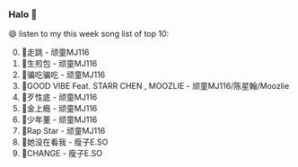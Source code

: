 

### Halo 👋

😄 listen to my this week song list of top 10:

0. 🌈走跳 - 顽童MJ116
1. 🌈生煎包 - 顽童MJ116
2. 🌈骗吃骗吃 - 顽童MJ116
3. 🌈GOOD VIBE Feat. STARR CHEN , MOOZLIE - 顽童MJ116/陈星翰/Moozlie
4. 🌈歹性底 - 顽童MJ116
5. 🌈金上瘾 - 顽童MJ116
6. 🌈少年董  - 顽童MJ116
7. 🌈Rap Star - 顽童MJ116
8. 🌈她没在看我 - 瘦子E.SO
9. 🌈CHANGE - 瘦子E.SO

